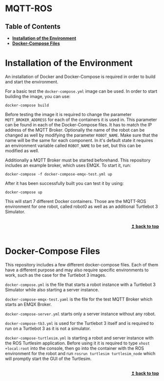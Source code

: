 # MQTT-ROS
## Table of Contents
- **[Installation of the Environment](#installation-of-the-environment)**
- **[Docker-Compose Files](#docker-compose-files)**


# Installation of the Environment
An installation of Docker and Docker-Compose is required in order to build and start the environment.

For a basic test the `docker-compose.yml` image can be used. In order to start building the image, you can use:
```console
docker-compose build
```

Before testing the image it is required to change the parameter `MQTT_BROKER_ADDRESS` for each of the containers it is used in. This parameter can be found in each of the Docker-Compose files. It has to match the IP address of the MQTT Broker. Optionally the name of the robot can be changed as well by modifying the parameter `ROBOT_NAME`. Make sure that the name will be the same for each component. In it's default state it requires an environment variable called `ROBOT_NAME` to be set, but this can be modified as well.

Additionally a MQTT Broker must be started beforehand. This repository includes an example broker, which uses EMQX. To start it, run:
```console
docker-compose -f docker-compose-emqx-test.yml up
```

After it has been successfully built you can test it by using:
```console
docker-compose up
```

This will start 7 different Docker containers. Those are the MQTT-ROS environment for one robot, called robot0 as well as an additional Turtlebot 3 Simulator.

<br/>
<div align="right">
    <b><a href="#mqtt-ros">↥ back to top</a></b>
</div>
<br/>

# Docker-Compose Files
This repository includes a few different docker-compose files. Each of them have a different purpose and may also require specific environments to work, such as the case for the Turtlebot 3 images.

`docker-compose.yml` is the file that starts a robot instance with a Turtlebot 3 Simulator while also starting a server instance.

`docker-compose-emqx-test.yaml` is the file for the test MQTT Broker which starts an EMQX Broker.

`docker-compose-server.yml` starts only a server instance without any robot.

`docker-compose-tb3.yml` is used for the Turtlebot 3 itself and is required to run on a Turtlebot 3 as it is not a simulator.

`docker-compose-turtlesim.yml` is starting a robot and server instance with the ROS Turtlesim application. Before using it it is required to type `xhost +local:root` into the console, then go into the container with the ROS environment for the robot and run `rosrun turtlesim turtlesim_node` which will promptly start the GUI of the Turtlesim.

<br/>
<div align="right">
    <b><a href="#mqtt-ros">↥ back to top</a></b>
</div>
<br/>